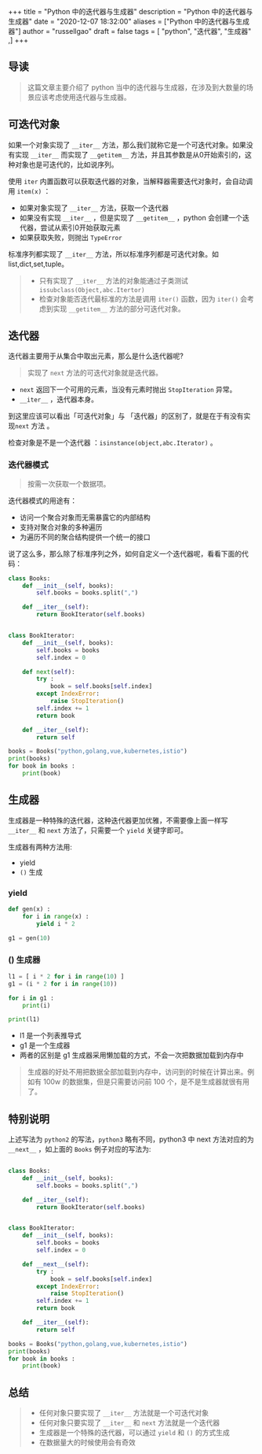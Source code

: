 +++
title = "Python 中的迭代器与生成器"
description = "Python 中的迭代器与生成器"
date = "2020-12-07 18:32:00"
aliases = ["Python 中的迭代器与生成器"]
author = "russellgao"
draft = false
tags = [
    "python",
    "迭代器",
    "生成器"
,]
+++

## 导读
>这篇文章主要介绍了 python 当中的迭代器与生成器，在涉及到大数量的场景应该考虑使用迭代器与生成器。
>

## 可迭代对象
如果一个对象实现了 `__iter__` 方法，那么我们就称它是一个可迭代对象。如果没有实现 `__iter__` 而实现了
`__getitem__` 方法，并且其参数是从0开始索引的，这种对象也是可迭代的，比如说序列。

使用 `iter` 内置函数可以获取迭代器的对象，当解释器需要迭代对象时，会自动调用 `item(x)` ：

- 如果对象实现了 `__iter__` 方法，获取一个迭代器
- 如果没有实现 `__iter__` ，但是实现了 `__getitem__` ，python 会创建一个迭代器，尝试从索引0开始获取元素
- 如果获取失败，则抛出 `TypeError`

标准序列都实现了 `__iter__` 方法，所以标准序列都是可迭代对象。如 list,dict,set,tuple。

>- 只有实现了 `__iter__` 方法的对象能通过子类测试`issubclass(Object,abc.Itertor)`
>- 检查对象能否迭代最标准的方法是调用 `iter()` 函数，因为 `iter()` 会考虑到实现 `__getitem__` 方法的部分可迭代对象。

## 迭代器
迭代器主要用于从集合中取出元素，那么是什么迭代器呢?

> 实现了 `next` 方法的可迭代对象就是迭代器。

- `next` 返回下一个可用的元素，当没有元素时抛出 `StopIteration` 异常。
- `__iter__` ，迭代器本身。

到这里应该可以看出「可迭代对象」与 「迭代器」的区别了，就是在于有没有实现`next` 方法 。

检查对象是不是一个迭代器 ：`isinstance(object,abc.Iterator)` 。

### 迭代器模式
>按需一次获取一个数据项。

迭代器模式的用途有：

- 访问一个聚合对象而无需暴露它的内部结构
- 支持对聚合对象的多种遍历
- 为遍历不同的聚合结构提供一个统一的接口

说了这么多，那么除了标准序列之外，如何自定义一个迭代器呢，看看下面的代码：

```python
class Books:
    def __init__(self, books):
        self.books = books.split(",")

    def __iter__(self):
        return BookIterator(self.books)


class BookIterator:
    def __init__(self, books):
        self.books = books
        self.index = 0

    def next(self):
        try :
            book = self.books[self.index]
        except IndexError:
            raise StopIteration()
        self.index += 1
        return book

    def __iter__(self):
        return self

books = Books("python,golang,vue,kubernetes,istio")
print(books)
for book in books :
    print(book)
```

## 生成器
生成器是一种特殊的迭代器，这种迭代器更加优雅，不需要像上面一样写 `__iter__` 和 `next` 方法了，只需要一个 `yield` 关键字即可。



生成器有两种方法用:

- yield
- `()` 生成

### yield

```python
def gen(x) :
    for i in range(x) :
        yield i * 2

g1 = gen(10)
```

### () 生成器
```python
l1 = [ i * 2 for i in range(10) ]
g1 = (i * 2 for i in range(10))

for i in g1 :
    print(i)

print(l1)
```

- l1 是一个列表推导式
- g1 是一个生成器
- 两者的区别是 g1 生成器采用懒加载的方式，不会一次把数据加载到内存中

> 生成器的好处不用把数据全部加载到内存中，访问到的时候在计算出来。例如有 100w 的数据集，但是只需要访问前 100 个，是不是生成器就很有用了。

## 特别说明
上述写法为 `python2` 的写法，`python3` 略有不同，python3 中 next 方法对应的为 `__next__` ，如上面的 `Books` 例子对应的写法为: 
```python

class Books:
    def __init__(self, books):
        self.books = books.split(",")

    def __iter__(self):
        return BookIterator(self.books)


class BookIterator:
    def __init__(self, books):
        self.books = books
        self.index = 0

    def __next__(self):
        try :
            book = self.books[self.index]
        except IndexError:
            raise StopIteration()
        self.index += 1
        return book

    def __iter__(self):
        return self

books = Books("python,golang,vue,kubernetes,istio")
print(books)
for book in books :
    print(book)

```

## 总结
>- 任何对象只要实现了 `__iter__` 方法就是一个可迭代对象
>- 任何对象只要实现了 `__iter__` 和 `next` 方法就是一个迭代器
>- 生成器是一个特殊的迭代器，可以通过 `yield` 和 `()` 的方式生成
>- 在数据量大的时候使用会有奇效

